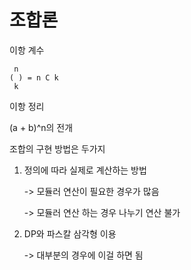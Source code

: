 # 조합론

이항 계수

```
 n
( ) = n C k
 k
```

이항 정리

(a + b)^n의 전개

조합의 구현 방법은 두가지

1. 정의에 따라 실제로 계산하는 방법

   -> 모듈러 연산이 필요한 경우가 많음
   
   -> 모듈러 연산 하는 경우 나누기 연산 불가

2. DP와 파스칼 삼각형 이용

   -> 대부분의 경우에 이걸 하면 됨